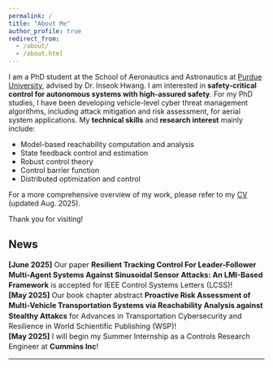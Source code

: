 ```yaml
---
permalink: /
title: "About Me"
author_profile: true
redirect_from: 
  - /about/
  - /about.html
---
```


I am a PhD student at the School of Aeronautics and Astronautics at [Purdue University](https://engineering.purdue.edu/AAE), advised by Dr. Inseok Hwang. I am interested in <strong> safety-critical control for autonomous systems with high-assured safety</strong>. For my PhD studies, I have been developing vehicle-level cyber threat management algorithms, including attack mitigation and risk assessment, for aerial system applications. My <strong>technical skills</strong> and <strong>research interest</strong> mainly include:

 <ul style="list-style-type:square;">
     <li> Model-based reachability computation and analysis </li>
     <li> State feedback control and estimation </li>
     <li> Robust control theory </li>
     <li> Control barrier function </li>
     <li> Distributed optimization and control </li>
 </ul>

For a more comprehensive overview of my work, please refer to my [CV](https://drive.google.com/file/d/11QUgC7uMvu0lk0fjNXlfH3MGzSu-iNpQ/view?usp=sharing) (updated Aug. 2025).

Thank you for visiting!

<h2> News </h2>

<div class="news" style="font-size: 0.9rem; line-height: 1.4;">
  <strong>[June 2025]</strong> Our paper <strong>Resilient Tracking Control For Leader-Follower Multi-Agent Systems Against Sinusoidal Sensor Attacks: An LMI-Based Framework</strong> is accepted for IEEE Control Systems Letters (LCSS)! <br>
  <strong>[May 2025]</strong> Our book chapter abstract <strong>Proactive Risk Assessment of Multi-Vehicle Transportation Systems via Reachability Analysis against Stealthy Attakcs</strong> for Advances in Transportation Cybersecurity and Resilience in World Schientific Publishing (WSP)! <br>
  <strong>[May 2025]</strong> I will begin my Summer Internship as a Controls Research Engineer at <strong>Cummins Inc</strong>! <br>
</div>

<hr>  
